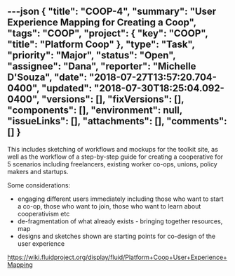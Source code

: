 ---json
{
  "title": "COOP-4",
  "summary": "User Experience Mapping for Creating a Coop",
  "tags": "COOP",
  "project": {
    "key": "COOP",
    "title": "Platform Coop"
  },
  "type": "Task",
  "priority": "Major",
  "status": "Open",
  "assignee": "Dana",
  "reporter": "Michelle D'Souza",
  "date": "2018-07-27T13:57:20.704-0400",
  "updated": "2018-07-30T18:25:04.092-0400",
  "versions": [],
  "fixVersions": [],
  "components": [],
  "environment": null,
  "issueLinks": [],
  "attachments": [],
  "comments": []
}
---
This includes sketching of workflows and mockups for the toolkit site, as well as the workflow of a step-by-step guide for creating a cooperative for 5 scenarios including freelancers, existing worker co-ops, unions, policy makers and startups.

Some considerations: 

* engaging different users immediately including those who want to start a co-op, those who want to join, those who want to learn about cooperativism etc
* de-fragmentation of what already exists - bringing together resources, map
* designs and sketches shown are starting points for co-design of the user experience

<https://wiki.fluidproject.org/display/fluid/Platform+Coop+User+Experience+Mapping>

 

        